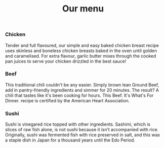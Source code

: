 
<html lang="en">

<head>
	<meta charset="utf-8">
	<meta name="viewport" content="width=device-width, initial-scale-1">
	<title>Assignment solution module 2</title>
	<link rel="stylesheet" type="text/css" href="module.css">
</head>
<body>
	<header>
		<center><h1>Our menu</h1></center>
	</header>
<div class="row">
	<div class="col-lg-4 col-md-6 col-sm-12">
<section class="box">
	<h3 class="title">Chicken</h3>
	<p>Tender and full flavoured, our simple and easy baked chicken breast recipe uses skinless and boneless chicken breasts baked in the oven until golden and caramelised. For extra flavour, garlic butter mixes through the cooked pan juices to serve your chicken drizzled in the best sauce!</p>
</section>
</div>


<div class="col-lg-4 col-md-6 col-sm-12">
	<section class="box1">
		<h3  class="title">Beef</h3>
		<p>This traditional chili couldn't be any easier. Simply brown lean Ground Beef, add in pantry-friendly ingredients and simmer for 20 minutes. The result? A chili that tastes like it's been cooking for hours. This Beef. It's What's For Dinner. recipe is certified by the American Heart Association.</p>
	</section>
</div>

<div class="col-lg-4 col-md-6 col-sm-12">	
	<section class="box2">
		<h3 class="title">Sushi</h3>
		<p>Sushi is vinegared rice topped with other ingredients. Sashimi, which is slices of raw fish alone, is not sushi because it isn’t accompanied with rice. Originally, sushi was fermented fish with rice preserved in salt, and this was a staple dish in Japan for a thousand years until the Edo Period.</p>
	</section>
</div>
</div>



</body>
</html>
